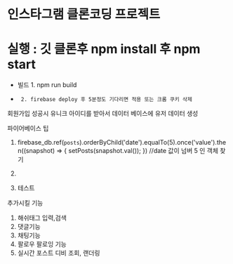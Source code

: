 # 인스타그램 클론코딩 프로젝트

# 실행 : 깃 클론후 npm install 후 npm start 


* 빌드 1. npm run build 
*      2. firebase deploy 후 5분정도 기다리면 적용 또는 크롬 쿠키 삭제




회원가입 성공시 유니크 아이디를 받아서 데이터 베이스에 유저 데이터 생성

파이어베이스 팁 

1.   firebase_db.ref(`posts`).orderByChild('date').equalTo(5).once('value').then((snapshot) => {
         setPosts(snapshot.val());
      })
          //date 값이 넘버 5 인 객체 찾기

2. 

3. 테스트


추가시킬 기능

1. 해쉬태그 입력,검색
2. 댓글기능
3. 채팅기능
4. 팔로우 팔로잉 기능
5. 실시간 포스트 디비 조회, 랜더링